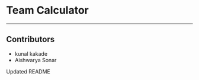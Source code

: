 ﻿# Team Calculator

-------------------------------------------------------
## Contributors
- kunal kakade
- Aishwarya Sonar

U p d a t e d   R E A D M E  
 